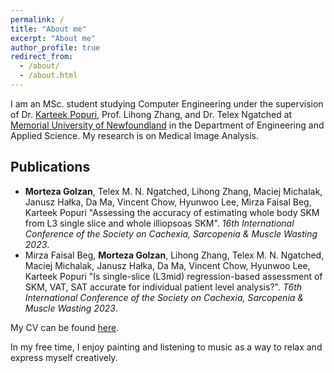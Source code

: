 ```yaml
---
permalink: /
title: "About me"
excerpt: "About me"
author_profile: true
redirect_from: 
  - /about/
  - /about.html
---
```


I am an MSc. student studying Computer Engineering under the supervision of Dr. [Karteek Popuri](https://diaglab.cs.mun.ca/team/), Prof. Lihong Zhang, and Dr. Telex Ngatched at [Memorial University of Newfoundland](https://www.mun.ca) in the Department of Engineering and Applied Science. My research is on Medical Image Analysis.

## Publications
- **Morteza Golzan**, Telex M. N. Ngatched, Lihong Zhang, Maciej Michalak, Janusz Hałka, Da Ma, Vincent Chow, Hyunwoo Lee, Mirza Faisal Beg, Karteek Popuri "Assessing the accuracy of estimating whole body SKM from L3 single slice and whole illiopsoas SKM". *16th International  Conference of the Society on Cachexia, Sarcopenia & Muscle Wasting 2023*.
- Mirza Faisal Beg, **Morteza Golzan**, Lihong Zhang, Telex M. N. Ngatched, Maciej Michalak, Janusz Hałka, Da Ma, Vincent Chow, Hyunwoo Lee, Karteek Popuri "Is single-slice (L3mid) regression-based assessment of SKM, VAT, SAT accurate for individual patient level analysis?". *T6th International  Conference of the Society on Cachexia, Sarcopenia & Muscle Wasting 2023*.

My CV can be found [here](https://mortezagolzan.github.io/cv/).

In my free time, I enjoy painting and listening to music as a way to relax and express myself creatively.
